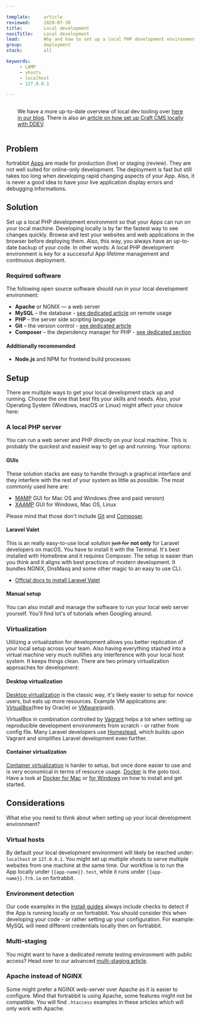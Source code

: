 ```yaml
---

template:     article
reviewed:     2020-07-30
title:        Local development
naviTitle:    Local development
lead:         Why and how to set up a local PHP development environment.
group:        deployment
stack:        all

keywords:
     - LAMP
     - vhosts
     - localhost
     - 127.0.0.1

---
```


<div class="alert" style="padding: 1px 30px">
  <p>
     We have a more up-to-date overview of local dev tooling over <a href="https://blog.fortrabbit.com/tools-for-php-development-local-dev-site-setup">here in our blog</a>. There is also an <a href="https://blog.fortrabbit.com/local-craft-dev-site-ddev-development-tool">article on how set up Craft CMS locally with DDEV</a>.
  </p>
</div>


## Problem

fortrabbit [Apps](app) are made for production (live) or staging (review). They are not well suited for online-only development. The deployment is fast but still takes too long when developing rapid changing aspects of your App. Also, it is never a good idea to have your live application display errors and debugging informations.


## Solution

Set up a local PHP development environment so that your Apps can run on your local machine. Developing locally is by far the fastest way to see changes quickly. Browse and test your websites and web applications in the browser before deploying them. Also, this way, you always have an up-to-date backup of your code. In other words: A local PHP development environment is key for a successful App lifetime management and continuous deployment.

### Required software

The following open source software should run in your local development environment:

* **Apache** or NGNIX — a web server
* **MySQL** – the database - [see dedicated article](/mysql) on remote usage
* **PHP** – the server side scripting language
* **Git** – the version control - [see dedicated article](/git)
* **Composer** – the dependency manager for PHP - [see dedicated section](/composer#toc-local-composer)

#### Additionally recommended

* **Node.js** and NPM for frontend build processes

## Setup

There are multiple ways to get your local development stack up and running. Choose the one that best fits your skills and needs. Also, your Operating System (Windows, macOS or Linux) might affect your choice here:

### A local PHP server

You can run a web server and PHP directly on your local machine. This is probably the quickest and easiest way to get up and running. Your options:

#### GUIs

These solution stacks are easy to handle through a graphical interface and they interfere with the rest of your system as little as possible. The most commonly used here are:

* [MAMP](https://www.mamp.info/) GUI for Mac OS and Windows (free and paid version)
* [XAAMP](https://www.apachefriends.org/index.html) GUI for Windows, Mac OS, Linux

Please mind that those don't include [Git](git) and [Composer](composer).

#### Laravel Valet

This is an really easy-to-use local solution <del>just for</del> **not only** for Laravel developers on macOS. You have to install it with the Terminal. It's best installed with Homebrew and it requires Composer. The setup is easier than you think and it aligns with best practices of modern development. It bundles NGNIX, DnsMasq and some other magic to an easy to use CLI. 

* [Offcial docs to install Laravel Valet](https://laravel.com/docs/valet)



#### Manual setup

You can also install and manage the software to run your local web server yourself. You'll find lot's of tutorials when Googling around.

### Virtualization

Utilizing a virtualization for development allows you better replication of your local setup across your team. Also having everything stashed into a virtual machine very much nullifies any interference with your local host system. It keeps things clean. There are two primary virtualization approaches for development:

#### Desktop virtualization

[Desktop virtualization](https://en.wikipedia.org/wiki/Desktop_virtualization) is the classic way, it's likely easier to setup for novice users, but eats up more resources. Example VM applications are: [VirtualBox](https://www.virtualbox.org/)(free by Oracle) or [VMware](http://www.vmware.com/)(paid).

VirtualBox in combination controlled by [Vagrant](https://www.vagrantup.com/) helps a lot when setting up reproducible development environments from scratch - or rather from config file. Many Laravel developers use [Homestead](https://laravel.com/docs/5.2/homestead), which builds upon Vagrant and simplifies Laravel development even further.

#### Container virtualization

[Container virtualization](https://en.wikipedia.org/wiki/Operating-system-level_virtualization) is harder to setup, but once done easier to use and is very economical in terms of resource usage. [Docker](http://www.docker.org/) is the goto tool. Have a look at [Docker for Mac](https://docs.docker.com/docker-for-mac/) or [for Windows](https://docs.docker.com/docker-for-windows/) on how to install and get started.

## Considerations

What else you need to think about when setting up your local development environment?

### Virtual hosts

By default your local development environment will likely be reached under: `localhost` or `127.0.0.1`. You might set up multiple vhosts to serve multiple websites from one machine at the same time. Our workflow is to run the App locally under `{{app-name}}.test`, while it runs under `{{app-name}}.frb.io` on fortrabbit.

### Environment detection

<!-- TODO: write more here. This is linked from craft and currently is a bit of a dead end without much info. -->

Our code examples in the [install guides](/#install-guides) always include checks to detect if the App is running locally or on fortrabbit. You should consider this when developing your code - or rather setting up your configuration. For example: MySQL will need different credentials locally then on fortrabbit.

### Multi-staging

You might want to have a dedicated remote testing environment with public access? Head over to our advanced [multi-staging article](multi-staging).

### Apache instead of NGINX

Some might prefer a NGINX web-server over Apache as it is easier to configure. Mind that fortrabbit is using Apache, some features might not be compatible. You will find `.htaccess` examples in these articles which will only work with Apache.